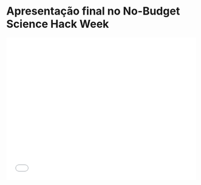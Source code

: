 
# Apresentação final no No-Budget Science Hack Week

<embed src="/assets/pres_hack_week.pdf" width="500" height="375" 
 type="application/pdf">